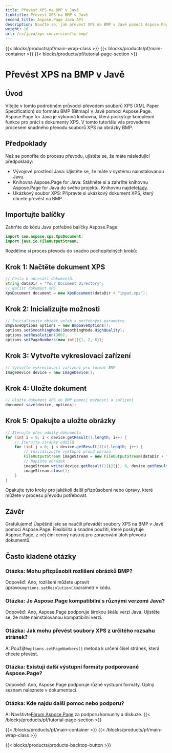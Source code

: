 ```yaml
---
title: Převést XPS na BMP v Javě
linktitle: Převést XPS na BMP v Javě
second_title: Aspose.Page Java API
description: Naučte se, jak převést XPS na BMP v Javě pomocí Aspose.Page. Postupujte podle našeho snadného průvodce pro efektivní a vysoce kvalitní převod dokumentů.
weight: 10
url: /cs/java/xps-conversion/to-bmp/
---
```


{{< blocks/products/pf/main-wrap-class >}}
{{< blocks/products/pf/main-container >}}
{{< blocks/products/pf/tutorial-page-section >}}

# Převést XPS na BMP v Javě

## Úvod
Vítejte v tomto podrobném průvodci převodem souborů XPS (XML Paper Specification) do formátu BMP (Bitmap) v Javě pomocí Aspose.Page. Aspose.Page for Java je výkonná knihovna, která poskytuje komplexní funkce pro práci s dokumenty XPS. V tomto tutoriálu vás provedeme procesem snadného převodu souborů XPS na obrázky BMP.
## Předpoklady
Než se ponoříte do procesu převodu, ujistěte se, že máte následující předpoklady:
- Vývojové prostředí Java: Ujistěte se, že máte v systému nainstalovanou Javu.
-  Knihovna Aspose.Page for Java: Stáhněte si a zahrňte knihovnu Aspose.Page for Java do svého projektu. Knihovnu najdete[tady](https://releases.aspose.com/page/java/).
- Ukázkový soubor XPS: Připravte si ukázkový dokument XPS, který chcete převést na BMP.
## Importujte balíčky
Zahrňte do kódu Java potřebné balíčky Aspose.Page:
```java
import com.aspose.xps.XpsDocument;
import java.io.FileOutputStream;
```
Rozdělme si proces převodu do snadno pochopitelných kroků:
## Krok 1: Načtěte dokument XPS
```java
// Cesta k adresáři dokumentů.
String dataDir = "Your Document Directory";
// Načíst dokument XPS
XpsDocument document = new XpsDocument(dataDir + "input.xps");
```
## Krok 2: Inicializujte možnosti
```java
// Inicializujte objekt voleb s potřebnými parametry.
BmpSaveOptions options = new BmpSaveOptions();
options.setSmoothingMode(SmoothingMode.HighQuality);
options.setResolution(300);
options.setPageNumbers(new int[]{1, 2, 6});
```
## Krok 3: Vytvořte vykreslovací zařízení
```java
// Vytvořte vykreslovací zařízení pro formát BMP
ImageDevice device = new ImageDevice();
```
## Krok 4: Uložte dokument
```java
// Uložte dokument XPS do BMP pomocí možností a zařízení
document.save(device, options);
```
## Krok 5: Opakujte a uložte obrázky
```java
// Iterujte přes oddíly dokumentu
for (int i = 0; i < device.getResult().length; i++) {
    // Iterujte stránky oddílů
    for (int j = 0; j < device.getResult()[i].length; j++) {
        // Inicializujte výstupní proud obrazu
        FileOutputStream imageStream = new FileOutputStream(dataDir + "XPStoBMP" + "_" + (i + 1) + "_" + (j + 1) + ".bmp");
        // Napište obrázek
        imageStream.write(device.getResult()[i][j], 0, device.getResult()[i][j].length);
        imageStream.close();
    }
}
```
Opakujte tyto kroky pro jakékoli další přizpůsobení nebo úpravy, které můžete v procesu převodu potřebovat.
## Závěr
Gratulujeme! Úspěšně jste se naučili převádět soubory XPS na BMP v Javě pomocí Aspose.Page. Flexibilita a snadné použití, které poskytuje Aspose.Page, z něj činí cenný nástroj pro zpracování úloh převodu dokumentů.
## Často kladené otázky
### Otázka: Mohu přizpůsobit rozlišení obrázků BMP?
 Odpověď: Ano, rozlišení můžete upravit úpravou`options.setResolution()`parametr v kódu.
### Otázka: Je Aspose.Page kompatibilní s různými verzemi Java?
Odpověď: Ano, Aspose.Page podporuje širokou škálu verzí Java. Ujistěte se, že máte nainstalovanou kompatibilní verzi.
### Otázka: Jak mohu převést soubory XPS z určitého rozsahu stránek?
 A: Použijte`options.setPageNumbers()` metoda k určení čísel stránek, která chcete převést.
### Otázka: Existují další výstupní formáty podporované Aspose.Page?
Odpověď: Ano, Aspose.Page podporuje různé výstupní formáty. Úplný seznam naleznete v dokumentaci.
### Otázka: Kde najdu další pomoc nebo podporu?
 A: Navštivte[Fórum Aspose.Page](https://forum.aspose.com/c/page/39) za podporu komunity a diskuze.
{{< /blocks/products/pf/tutorial-page-section >}}

{{< /blocks/products/pf/main-container >}}
{{< /blocks/products/pf/main-wrap-class >}}

{{< blocks/products/products-backtop-button >}}
